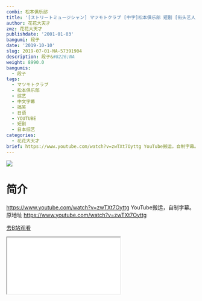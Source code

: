 ```yaml
---
combi: 松本俱乐部
title: '[ストリートミュージシャン] マツモトクラブ [中字]松本俱乐部 短剧 [街头艺人]'
author: 花花大天才
zmz: 花花大天才
publishdate: '2001-01-03'
bangumi: 段子
date: '2019-10-10'
slug: 2019-07-01-NA-57391904
description: 段子&#8226;NA
weight: 8990.0
bangumis:
  - 段子
tags:
  - マツモトクラブ
  - 松本俱乐部
  - 综艺
  - 中文字幕
  - 搞笑
  - 日语
  - YOUTUBE
  - 短剧
  - 日本综艺
categories:
  - 花花大天才
brief: https://www.youtube.com/watch?v=zwTXt7Oyttg YouTube搬运，自制字幕。 原地址 https://www.youtube.com/watch?v=zwTXt7Oyttg
---
```

![](https://raw.githubusercontent.com/tcgriffith/owaraisite/master/static/tmpimg/7d4ab701a07d476b4053c950457ea61b6d201f0b.jpg.480.jpg)
# 简介  
https://www.youtube.com/watch?v=zwTXt7Oyttg
YouTube搬运，自制字幕。
原地址 https://www.youtube.com/watch?v=zwTXt7Oyttg  

[去B站观看](https://www.bilibili.com/video/av57391904/)
<div class ="resp-container"><iframe class="testiframe" src="//player.bilibili.com/player.html?aid=57391904"", scrolling="no", allowfullscreen="true" > </iframe></div> 
